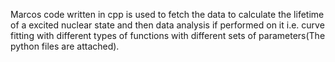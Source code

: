 Marcos code written in cpp is used to fetch the data to calculate the lifetime of a excited nuclear state and then data analysis if performed on it i.e. curve fitting with different types of functions with different sets of parameters(The python files are attached).  
